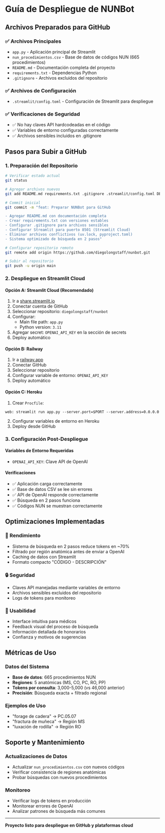# Guía de Despliegue de NUNBot

## Archivos Preparados para GitHub

### ✅ Archivos Principales
- `app.py` - Aplicación principal de Streamlit
- `nun_procedimientos.csv` - Base de datos de códigos NUN (665 procedimientos)
- `README.md` - Documentación completa del proyecto
- `requirements.txt` - Dependencias Python
- `.gitignore` - Archivos excluidos del repositorio

### ✅ Archivos de Configuración
- `.streamlit/config.toml` - Configuración de Streamlit para despliegue

### ✅ Verificaciones de Seguridad
- ✅ No hay claves API hardcodeadas en el código
- ✅ Variables de entorno configuradas correctamente
- ✅ Archivos sensibles incluidos en .gitignore

## Pasos para Subir a GitHub

### 1. Preparación del Repositorio
```bash
# Verificar estado actual
git status

# Agregar archivos nuevos
git add README.md requirements.txt .gitignore .streamlit/config.toml DEPLOYMENT.md

# Commit inicial
git commit -m "feat: Preparar NUNBot para GitHub

- Agregar README.md con documentación completa
- Crear requirements.txt con versiones estables
- Configurar .gitignore para archivos sensibles
- Configurar Streamlit para puerto 8501 (Streamlit Cloud)
- Eliminar archivos conflictivos (uv.lock, pyproject.toml)
- Sistema optimizado de búsqueda en 2 pasos"

# Configurar repositorio remoto
git remote add origin https://github.com/diegolongstaff/nunbot.git

# Subir al repositorio
git push -u origin main
```

### 2. Despliegue en Streamlit Cloud

#### Opción A: Streamlit Cloud (Recomendado)
1. Ir a [share.streamlit.io](https://share.streamlit.io)
2. Conectar cuenta de GitHub
3. Seleccionar repositorio: `diegolongstaff/nunbot`
4. Configurar:
   - Main file path: `app.py`
   - Python version: `3.11`
5. Agregar secret: `OPENAI_API_KEY` en la sección de secrets
6. Deploy automático

#### Opción B: Railway
1. Ir a [railway.app](https://railway.app)
2. Conectar GitHub
3. Seleccionar repositorio
4. Configurar variable de entorno: `OPENAI_API_KEY`
5. Deploy automático

#### Opción C: Heroku
1. Crear `Procfile`:
```
web: streamlit run app.py --server.port=$PORT --server.address=0.0.0.0
```
2. Configurar variables de entorno en Heroku
3. Deploy desde GitHub

### 3. Configuración Post-Despliegue

#### Variables de Entorno Requeridas
- `OPENAI_API_KEY`: Clave API de OpenAI

#### Verificaciones
- ✅ Aplicación carga correctamente
- ✅ Base de datos CSV se lee sin errores
- ✅ API de OpenAI responde correctamente
- ✅ Búsqueda en 2 pasos funciona
- ✅ Códigos NUN se muestran correctamente

## Optimizaciones Implementadas

### 🚀 Rendimiento
- Sistema de búsqueda en 2 pasos reduce tokens en ~70%
- Filtrado por región anatómica antes de enviar a OpenAI
- Caching de datos con Streamlit
- Formato compacto "CÓDIGO - DESCRIPCIÓN"

### 🔒 Seguridad
- Claves API manejadas mediante variables de entorno
- Archivos sensibles excluidos del repositorio
- Logs de tokens para monitoreo

### 📱 Usabilidad
- Interface intuitiva para médicos
- Feedback visual del proceso de búsqueda
- Información detallada de honorarios
- Confianza y motivos de sugerencias

## Métricas de Uso

### Datos del Sistema
- **Base de datos**: 665 procedimientos NUN
- **Regiones**: 5 anatómicas (MS, CO, PC, RO, PP)
- **Tokens por consulta**: 3,000-5,000 (vs 46,000 anterior)
- **Precisión**: Búsqueda exacta + filtrado regional

### Ejemplos de Uso
- "forage de cadera" → PC.05.07
- "fractura de muñeca" → Región MS
- "luxación de rodilla" → Región RO

## Soporte y Mantenimiento

### Actualizaciones de Datos
- Actualizar `nun_procedimientos.csv` con nuevos códigos
- Verificar consistencia de regiones anatómicas
- Probar búsquedas con nuevos procedimientos

### Monitoreo
- Verificar logs de tokens en producción
- Monitorear errores de OpenAI
- Analizar patrones de búsqueda más comunes

---

**Proyecto listo para despliegue en GitHub y plataformas cloud**